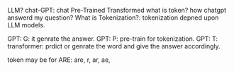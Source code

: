 LLM?
chat-GPT: chat Pre-Trained Transformed
what is token?
how chatgpt answerd my question?
What is Tokenization?: tokenization depned upon LLM models.

GPT: G: it genrate the answer.
GPT: P: pre-train for tokenization.
GPT: T: transformer: prdict or genrate the word and give the answer accordingly.

token may be for ARE: are, r, ar, ae,
